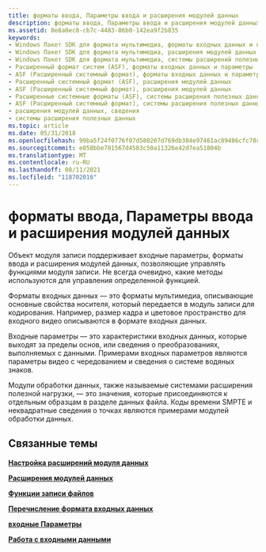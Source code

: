 ```yaml
---
title: форматы ввода, Параметры ввода и расширения модулей данных
description: форматы ввода, Параметры ввода и расширения модулей данных
ms.assetid: 8e8a0ec8-cb7c-4483-86b0-142ea9f2b835
keywords:
- Windows Пакет SDK для формата мультимедиа, форматы входных данных и параметры
- Windows Пакет SDK для формата мультимедиа, расширения модулей данных
- Windows Пакет SDK для формата мультимедиа, системы расширений полезных данных
- Расширенный формат систем (ASF), форматы входных данных и параметры
- ASF (Расширенный системный формат), форматы входных данных и параметры
- Расширенный системный формат (ASF), расширения модулей данных
- ASF (Расширенный системный формат), расширения модулей данных
- Расширенные системные форматы (ASF), системы расширения полезных данных
- ASF (Расширенный системный формат), системы расширения полезных данных
- расширения модулей данных, сведения
- системы расширения полезных данных
ms.topic: article
ms.date: 05/31/2018
ms.openlocfilehash: 99ba5f24f0776f07d580207d769db384e97461ac89486cfc78c72822bdacc82c
ms.sourcegitcommit: e858bbe701567d4583c50a11326e42d7ea51804b
ms.translationtype: MT
ms.contentlocale: ru-RU
ms.lasthandoff: 08/11/2021
ms.locfileid: "118702016"
---
```

# <a name="input-formats-input-settings-and-data-unit-extensions"></a>форматы ввода, Параметры ввода и расширения модулей данных

Объект модуля записи поддерживает входные параметры, форматы ввода и расширения модулей данных, позволяющие управлять функциями модуля записи. Не всегда очевидно, какие методы используются для управления определенной функцией.

Форматы входных данных — это форматы мультимедиа, описывающие основные свойства носителя, который передается в модуль записи для кодирования. Например, размер кадра и цветовое пространство для входного видео описываются в формате входных данных.

Входные параметры — это характеристики входных данных, которые выходят за пределы основ, или сведения о преобразованиях, выполняемых с данными. Примерами входных параметров являются параметры видео с чередованием и сведения о системе водяных знаков.

Модули обработки данных, также называемые системами расширения полезной нагрузки, — это значения, которые присоединяются к отдельным образцам в разделе данных файла. Коды времени SMPTE и неквадратные сведения о точках являются примерами модулей обработки данных.

## <a name="related-topics"></a>Связанные темы

<dl> <dt>

[**Настройка расширений модуля данных**](configuring-data-unit-extensions.md)
</dt> <dt>

[**Расширения модулей данных**](data-unit-extensions.md)
</dt> <dt>

[**Функции записи файлов**](file-writing-features.md)
</dt> <dt>

[**Перечисление формата входных данных**](input-format-enumeration.md)
</dt> <dt>

[**входные Параметры**](input-settings.md)
</dt> <dt>

[**Работа с входными данными**](working-with-inputs.md)
</dt> </dl>

 

 




